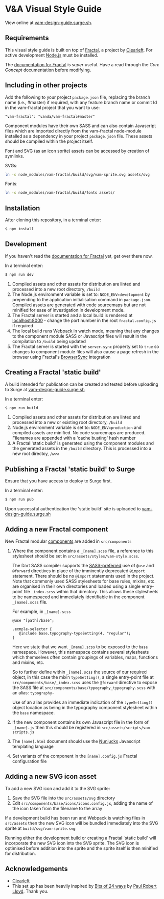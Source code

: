 # V&A Visual Style Guide

View online at [vam-design-guide.surge.sh](https://vam-design-guide.surge.sh).

## Requirements

This visual style guide is built on top of [Fractal](https://github.com/frctl/fractal), a project by [Clearleft](http://clearleft.com/). For active development [Node.js](https://nodejs.org/) must be installed.

The [documentation for Fractal](http://fractal.build/guide) is *super* useful. Have a read through the *Core Concept* documentation before modifying.

## Including in other projects

Add the following to your project `package.json` file, replacing the branch name (i.e., #master) if required, with any feature branch name or commit Id in the vam-fractal project that you want to use:

```
"vam-fractal": "vanda/vam-fractal#master"
```

Component modules have their own SASS and can also contain Javascript files which are imported directly from the vam-fractal node-module installed as a dependency in your project `package.json` file. These assets should be compiled within the project itself.

Font and SVG (as an icon sprite) assets can be accessed by creation of symlinks.

SVGs:
```bash
ln -s node_modules/vam-fractal/build/svg/vam-sprite.svg assets/svg
```

Fonts:
```bash
ln -s node_modules/vam-fractal/build/fonts assets/
```

## Installation

After cloning this repository, in a terminal enter:

```bash
$ npm install
```

## Development

If you haven't read the [documentation for Fractal](http://fractal.build/guide) yet, get over there now.

In a terminal enter:

```bash
$ npm run dev
```

1. Compiled assets and other assets for distribution are linted and processed into a new root directory, `/build`
2. The Node.js environment variable is set to: `NODE_ENV=development` by prepending to the application initialisation command in `package.json`. Compiled assets are generated with code sourcemaps but are not minified for ease of investigation in development mode.
3. The Fractal server is started and a local build is rendered at [localhost:8000](http://localhost:8000) - change the port number in the root `fractal.config.js` if required
4. The local build runs Webpack in watch mode, meaning that any changes to the component module SASS or Javascript files will result in the compilation to `/build` being updated
5. The Fractal server is started with the `server.sync` property set to `true` so changes to component module files will also cause a page refresh in the browser using Fractal's [BrowserSync](https://www.browsersync.io/) integration

## Creating a Fractal 'static build'

A build intended for publication can be created and tested before uploading to Surge at [vam-design-guide.surge.sh](https://vam-design-guide.surge.sh)

In a terminal enter:

```bash
$ npm run build
```
1. Compiled assets and other assets for distribution are linted and processed into a new or existing root directory, `/build`
2. Node.js environment variable is set to: `NODE_ENV=production` and compiled assets are minified. No code sourcemaps are produced. Filenames are appended with a 'cache busting' hash number
3. A Fractal 'static build' is generated using the component modules and the generated assets in the `/build` directory. This is processed into a new root directoy, `/www` 

## Publishing a Fractal 'static build' to Surge

Ensure that you have access to deploy to Surge first.

In a terminal enter:

```bash
$ npm run pub
```

Upon successful authentication the 'static build' site is uploaded to [vam-design-guide.surge.sh](https://vam-design-guide.surge.sh)

## Adding a new Fractal component

New Fractal modular [components](http://fractal.build/guide/components) are added in `src/components`

1. Where the component contains a `_[name].scss` file, a reference to this stylesheet should be set in `src/assets/styles/vam-style.scss`.

   The Dart SASS compiler supports the [SASS-preferred](https://sass-lang.com/documentation/at-rules/at-rules) use of `@use` and `@forward` directives in place of the imminently deprecated `@import` statement. There should be no `@import` statements used in the project. Note that commonly used SASS stylesheets for base rules, mixins, etc. are organised in their own directories and loaded using a single entry-point file `_index.scss` within that directory. This allows these stylesheets to be namespaced and immediately identifiable in the component `_[name].scss` file.
   
   For example, in `_[name].scss`


   ```
   @use "[path]/base";

   .exmple-selector {
      @include base.typography-typeSetting(4, "regular");
   }
   ```
   Here we state that we want `_[name].scss` to be exposed to the `base` namespace. However, this namespace contains several stylesheets which themselves often contain groupings of variables, maps, functions and mixins, etc. 
   
   So to further define within `_[name].scss` the source of our required object, in this case the mixin `typeSetting()`, a single entry-point file at `src/components/base/_index.scss` uses the `@forward` directive to expose the SASS file at `src/components/base/typography_typography.scss` with an alias: `typography-`

   Use of an alias provides an immediate indication of the `typeSetting()` object location as being in the typography component stylesheet within the `base` namespace.

2. If the new component contains its own Javascript file in the form of `_[name].js` then this should be registered in `src/assets/scripts/vam-scripts.js` 

3. The `[name].html` document should use the [Nunjucks](https://mozilla.github.io/nunjucks/) Javascript templating language

4. Set variants of the component in the `[name].config.js` Fractal configuration file

## Adding a new SVG icon asset

To add a new SVG icon and add it to the SVG sprite:

1. Save the SVG file into the `src/assets/svg` directory
2. Edit `src/components/base/icons/icons.config.js`, adding the name of the icon taken from the filename to the array

If a development build has been run and Webpack is watching files in `src/assets` then the new SVG icon will be bundled immediately into the SVG sprite at `build/svg/vam-sprite.svg`

Running either the development build or creating a Fractal 'static build' will incorporate the new SVG icon into the SVG sprite. The SVG icon is optimised before addition into the sprite and the sprite itself is then minified for distribution.

## Acknowledgements

- [Clearleft](http://clearleft.com/)
- This set up has been heavily inspired by [Bits of 24 ways](http://bits.24ways.org/) by [Paul Robert Lloyd](https://github.com/paulrobertlloyd). Thank you.
